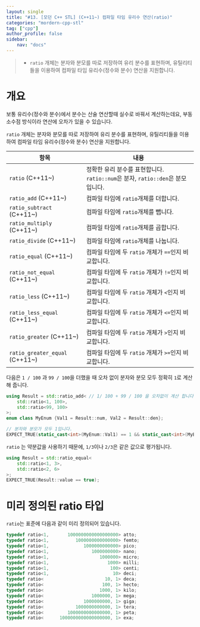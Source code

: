 ```yaml
---
layout: single
title: "#13. [모던 C++ STL] (C++11~) 컴파일 타임 유리수 연산(ratio)"
categories: "mordern-cpp-stl"
tag: ["cpp"]
author_profile: false
sidebar: 
    nav: "docs"
---
```


> * `ratio` 개체는 분자와 분모를 따로 저장하여 유리 분수를 표현하며, 유틸리티들을 이용하여 컴파일 타임 유리수(정수와 분수) 연산을 지원합니다.

# 개요

보통 유리수(정수와 분수)에서 분수는 산술 연산할때 실수로 바꿔서 계산하는데요, 부동 소수점 방식이라 연산에 오차가 있을 수 있습니다.

`ratio` 개체는 분자와 분모를 따로 저장하여 유리 분수를 표현하며, 유틸리티들을 이용하여 컴파일 타임 유리수(정수와 분수) 연산을 지원합니다.

|항목|내용|
|--|--|
|`ratio` (C++11~)|정확한 유리 분수를 표현합니다. `ratio::num`은 분자, `ratio::den`은 분모입니다.|
|`ratio_add` (C++11~)|컴파일 타임에 `ratio`개체를 더합니다.|
|`ratio_subtract` (C++11~)|컴파일 타임에 `ratio`개체를 뺍니다.|
|`ratio_multiply` (C++11~)|컴파일 타임에 `ratio`개체를 곱합니다.|
|`ratio_divide` (C++11~)|컴파일 타임에 `ratio`개체를 나눕니다.|
|`ratio_equal` (C++11~)|컴파일 타임에 두 `ratio` 개체가 `==`인지 비교합니다.|
|`ratio_not_equal` (C++11~)|컴파일 타임에 두 `ratio` 개체가 `!=`인지 비교합니다.|
|`ratio_less` (C++11~)|컴파일 타임에 두 `ratio` 개체가 `<`인지 비교합니다.|
|`ratio_less_equal` (C++11~)|컴파일 타임에 두 `ratio` 개체가 `<=`인지 비교합니다.|
|`ratio_greater` (C++11~)|컴파일 타임에 두 `ratio` 개체가 `>`인지 비교합니다.|
|`ratio_greater_equal` (C++11~)|컴파일 타임에 두 `ratio` 개체가 `>=`인지 비교합니다.|

다음은 `1 / 100` 과 `99 / 100`을 더했을 때 오차 없이 분자와 분모 모두 정확히 `1`로 계산해 줍니다.

```cpp
using Result = std::ratio_add< // 1/ 100 + 99 / 100 을 오차없이 계산 합니다.
    std::ratio<1, 100>, 
    std::ratio<99, 100>
>;
enum class MyEnum {Val1 = Result::num, Val2 = Result::den};

// 분자와 분모가 모두 1입니다.
EXPECT_TRUE(static_cast<int>(MyEnum::Val1) == 1 && static_cast<int>(MyEnum::Val2) == 1);
```

`ratio` 는 약분값을 사용하기 때문에, `1/3`이나 `2/3`은 같은 값으로 평가됩니다.

```cpp
using Result = std::ratio_equal<
    std::ratio<1, 3>, 
    std::ratio<2, 6>
>;
EXPECT_TRUE(Result::value == true);
```

# 미리 정의된 ratio 타입

`ratio`는 표준에 다음과 같이 미리 정의되어 있습니다.

```cpp
typedef ratio<1,       1000000000000000000> atto;
typedef ratio<1,          1000000000000000> femto;
typedef ratio<1,             1000000000000> pico;
typedef ratio<1,                1000000000> nano;
typedef ratio<1,                   1000000> micro;
typedef ratio<1,                      1000> milli;
typedef ratio<1,                       100> centi;
typedef ratio<1,                        10> deci;
typedef ratio<                       10, 1> deca;
typedef ratio<                      100, 1> hecto;
typedef ratio<                     1000, 1> kilo;
typedef ratio<                  1000000, 1> mega;
typedef ratio<               1000000000, 1> giga;
typedef ratio<            1000000000000, 1> tera;
typedef ratio<         1000000000000000, 1> peta;
typedef ratio<      1000000000000000000, 1> exa;
```

